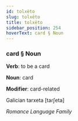 ```yaml
---
id: tolxëto
slug: tolxëto
title: tolxëto
sidebar_position: 254
hoverText: card § Noun
---
```


### card § Noun

**Verb**: to be a card

**Noun**: card

**Modifier**: card-related

Galician tarxeta [taɾʃeta]

*Romance Language Family*